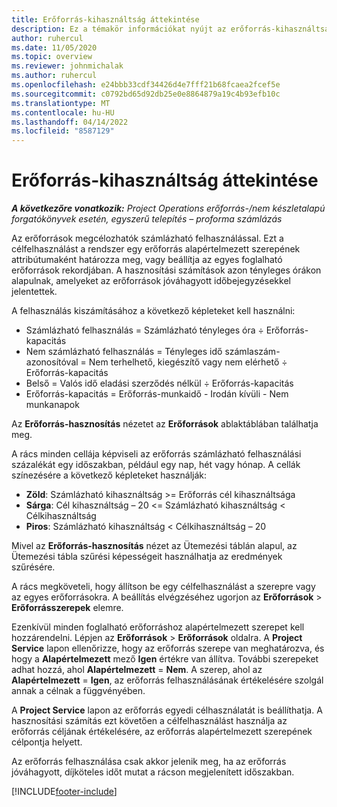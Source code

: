 ```yaml
---
title: Erőforrás-kihasználtság áttekintése
description: Ez a témakör információkat nyújt az erőforrás-kihasználtságról a Project Operations alkalmazásban.
author: ruhercul
ms.date: 11/05/2020
ms.topic: overview
ms.reviewer: johnmichalak
ms.author: ruhercul
ms.openlocfilehash: e24bbb33cdf34426d4e7fff21b68fcaea2fcef5e
ms.sourcegitcommit: c0792bd65d92db25e0e8864879a19c4b93efb10c
ms.translationtype: MT
ms.contentlocale: hu-HU
ms.lasthandoff: 04/14/2022
ms.locfileid: "8587129"
---
```

# <a name="resource-utilization-overview"></a>Erőforrás-kihasználtság áttekintése

_**A következőre vonatkozik:** Project Operations erőforrás-/nem készletalapú forgatókönyvek esetén, egyszerű telepítés – proforma számlázás_

Az erőforrások megcélozhatók számlázható felhasználással. Ezt a célfelhasználást a rendszer egy erőforrás alapértelmezett szerepének attribútumaként határozza meg, vagy beállítja az egyes foglalható erőforrások rekordjában. A hasznosítási számítások azon tényleges órákon alapulnak, amelyeket az erőforrások jóváhagyott időbejegyzésekkel jelentettek.

A felhasználás kiszámításához a következő képleteket kell használni:

  - Számlázható felhasználás = Számlázható tényleges óra ÷ Erőforrás-kapacitás
  - Nem számlázható felhasználás = Tényleges idő számlaszám-azonosítóval = Nem terhelhető, kiegészítő vagy nem elérhető ÷ Erőforrás-kapacitás
  - Belső = Valós idő eladási szerződés nélkül ÷ Erőforrás-kapacitás
  - Erőforrás-kapacitás = Erőforrás-munkaidő - Irodán kívüli - Nem munkanapok

Az **Erőforrás-hasznosítás** nézetet az **Erőforrások** ablaktáblában találhatja meg.

A rács minden cellája képviseli az erőforrás számlázható felhasználási százalékát egy időszakban, például egy nap, hét vagy hónap. A cellák színezésére a következő képleteket használják:

  - **Zöld**: Számlázható kihasználtság >= Erőforrás cél kihasználtsága
  - **Sárga**: Cél kihasználtság – 20 <= Számlázható kihasználtság < Célkihasználtság
  - **Piros**: Számlázható kihasználtság < Célkihasználtság – 20

Mivel az **Erőforrás-hasznosítás** nézet az Ütemezési táblán alapul, az Ütemezési tábla szűrési képességeit használhatja az eredmények szűrésére.

A rács megköveteli, hogy állítson be egy célfelhasználást a szerepre vagy az egyes erőforrásokra. A beállítás elvégzéséhez ugorjon az **Erőforrások** > **Erőforrásszerepek** elemre.

Ezenkívül minden foglalható erőforráshoz alapértelmezett szerepet kell hozzárendelni. Lépjen az **Erőforrások** > **Erőforrások** oldalra. A **Project Service** lapon ellenőrizze, hogy az erőforrás szerepe van meghatározva, és hogy a **Alapértelmezett** mező **Igen** értékre van állítva. További szerepeket adhat hozzá, ahol **Alapértelmezett** = **Nem**. A szerep, ahol az **Alapértelmezett** = **Igen**, az erőforrás felhasználásának értékelésére szolgál annak a célnak a függvényében.

A **Project Service** lapon az erőforrás egyedi célhasználatát is beállíthatja. A hasznosítási számítás ezt követően a célfelhasználást használja az erőforrás céljának értékelésére, az erőforrás alapértelmezett szerepének célpontja helyett.

Az erőforrás felhasználása csak akkor jelenik meg, ha az erőforrás jóváhagyott, díjköteles időt mutat a rácson megjelenített időszakban.


[!INCLUDE[footer-include](../includes/footer-banner.md)]